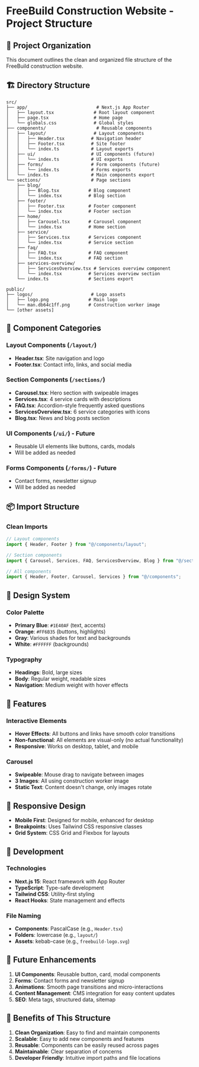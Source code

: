 # FreeBuild Construction Website - Project Structure

## 📁 Project Organization

This document outlines the clean and organized file structure of the FreeBuild construction website.

## 🏗️ Directory Structure

```
src/
├── app/                          # Next.js App Router
│   ├── layout.tsx               # Root layout component
│   ├── page.tsx                 # Home page
│   └── globals.css              # Global styles
├── components/                   # Reusable components
│   ├── layout/                  # Layout components
│   │   ├── Header.tsx          # Navigation header
│   │   ├── Footer.tsx          # Site footer
│   │   └── index.ts            # Layout exports
│   ├── ui/                     # UI components (future)
│   │   └── index.ts            # UI exports
│   ├── forms/                  # Form components (future)
│   │   └── index.ts            # Forms exports
│   └── index.ts                # Main components export
└── sections/                   # Page sections
    ├── blog/
    │   ├── Blog.tsx           # Blog component
    │   └── index.tsx          # Blog section
    ├── footer/
    │   ├── Footer.tsx         # Footer component
    │   └── index.tsx          # Footer section
    ├── home/
    │   ├── Carousel.tsx       # Carousel component
    │   └── index.tsx          # Home section
    ├── service/
    │   ├── Services.tsx       # Services component
    │   └── index.tsx          # Service section
    ├── faq/
    │   ├── FAQ.tsx            # FAQ component
    │   └── index.tsx          # FAQ section
    ├── services-overview/
    │   ├── ServicesOverview.tsx # Services overview component
    │   └── index.tsx          # Services overview section
    └── index.ts               # Sections export

public/
├── logos/                      # Logo assets
│   ├── logo.png               # Main logo
│   └── man.db64c1ff.png       # Construction worker image
└── [other assets]
```

## 🎯 Component Categories

### Layout Components (`/layout/`)
- **Header.tsx**: Site navigation and logo
- **Footer.tsx**: Contact info, links, and social media

### Section Components (`/sections/`)
- **Carousel.tsx**: Hero section with swipeable images
- **Services.tsx**: 4 service cards with descriptions
- **FAQ.tsx**: Accordion-style frequently asked questions
- **ServicesOverview.tsx**: 6 service categories with icons
- **Blog.tsx**: News and blog posts section

### UI Components (`/ui/`) - Future
- Reusable UI elements like buttons, cards, modals
- Will be added as needed

### Forms Components (`/forms/`) - Future
- Contact forms, newsletter signup
- Will be added as needed

## 📦 Import Structure

### Clean Imports
```typescript
// Layout components
import { Header, Footer } from "@/components/layout";

// Section components
import { Carousel, Services, FAQ, ServicesOverview, Blog } from "@/sections";

// All components
import { Header, Footer, Carousel, Services } from "@/components";
```

## 🎨 Design System

### Color Palette
- **Primary Blue**: `#1E40AF` (text, accents)
- **Orange**: `#FF6B35` (buttons, highlights)
- **Gray**: Various shades for text and backgrounds
- **White**: `#FFFFFF` (backgrounds)

### Typography
- **Headings**: Bold, large sizes
- **Body**: Regular weight, readable sizes
- **Navigation**: Medium weight with hover effects

## 🚀 Features

### Interactive Elements
- **Hover Effects**: All buttons and links have smooth color transitions
- **Non-functional**: All elements are visual-only (no actual functionality)
- **Responsive**: Works on desktop, tablet, and mobile

### Carousel
- **Swipeable**: Mouse drag to navigate between images
- **3 Images**: All using construction worker image
- **Static Text**: Content doesn't change, only images rotate

## 📱 Responsive Design

- **Mobile First**: Designed for mobile, enhanced for desktop
- **Breakpoints**: Uses Tailwind CSS responsive classes
- **Grid System**: CSS Grid and Flexbox for layouts

## 🔧 Development

### Technologies
- **Next.js 15**: React framework with App Router
- **TypeScript**: Type-safe development
- **Tailwind CSS**: Utility-first styling
- **React Hooks**: State management and effects

### File Naming
- **Components**: PascalCase (e.g., `Header.tsx`)
- **Folders**: lowercase (e.g., `layout/`)
- **Assets**: kebab-case (e.g., `freebuild-logo.svg`)

## 📝 Future Enhancements

1. **UI Components**: Reusable button, card, modal components
2. **Forms**: Contact forms and newsletter signup
3. **Animations**: Smooth page transitions and micro-interactions
4. **Content Management**: CMS integration for easy content updates
5. **SEO**: Meta tags, structured data, sitemap

## 🎯 Benefits of This Structure

1. **Clean Organization**: Easy to find and maintain components
2. **Scalable**: Easy to add new components and features
3. **Reusable**: Components can be easily reused across pages
4. **Maintainable**: Clear separation of concerns
5. **Developer Friendly**: Intuitive import paths and file locations
